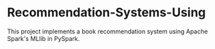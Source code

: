 # Recommendation-Systems-Using
This project implements a book recommendation system using Apache Spark's MLlib in PySpark.
